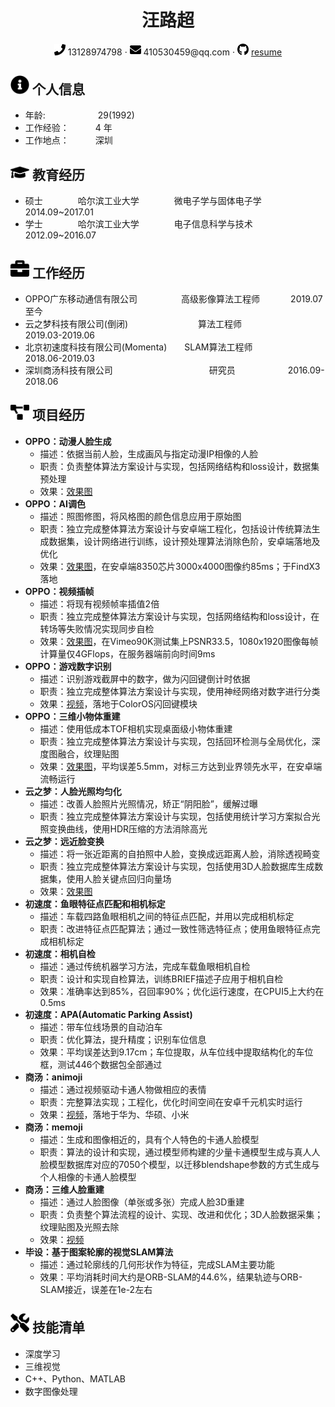  <center>
     <h1>汪路超</h1>
     <div>
         <span>
             <img src="assets/phone-solid.svg" width="18px">
             13128974798
         </span>
         ·
         <span>
             <img src="assets/envelope-solid.svg" width="18px">
             410530459@qq.com
         </span>
         ·
         <span>
             <img src="assets/github-brands.svg" width="18px">
             <a href="https://github.com/wlc123/cv">resume</a>
         </span>
     </div>
 </center>

 ## <img src="assets/info-circle-solid.svg" width="30px"> 个人信息 

 - 年龄:&ensp;&ensp;&ensp;&ensp;&ensp;&ensp;&ensp;&ensp;&ensp;&ensp;&ensp;&ensp;29(1992)
 - 工作经验：&ensp;&ensp;&ensp;&ensp;&ensp;&ensp;4 年
 - 工作地点：&ensp;&ensp;&ensp;&ensp;&ensp;&ensp;深圳

## <img src="assets/graduation-cap-solid.svg" width="30px"> 教育经历

- 硕士&ensp;&ensp;&ensp;&ensp;&ensp;&ensp;&ensp;&ensp;哈尔滨工业大学&ensp;&ensp;&ensp;&ensp;&ensp;&ensp;&ensp;&ensp;微电子学与固体电子学&ensp;&ensp;&ensp;&ensp;&ensp;&ensp;2014.09~2017.01
- 学士&ensp;&ensp;&ensp;&ensp;&ensp;&ensp;&ensp;&ensp;哈尔滨工业大学&ensp;&ensp;&ensp;&ensp;&ensp;&ensp;&ensp;&ensp;电子信息科学与技术&ensp;&ensp;&ensp;&ensp;&ensp;&ensp;&ensp;&ensp;2012.09~2016.07

## <img src="assets/briefcase-solid.svg" width="30px"> 工作经历

-  OPPO广东移动通信有限公司&ensp;&ensp;&ensp;&ensp;&ensp;&ensp;&ensp;&ensp;&ensp;&ensp;高级影像算法工程师&ensp;&ensp;&ensp;&ensp;&ensp;&ensp;&ensp;2019.07至今
-  云之梦科技有限公司(倒闭)&ensp;&ensp;&ensp;&ensp;&ensp;&ensp;&ensp;&ensp;&ensp;&ensp;&ensp;&ensp;&ensp;&ensp;&ensp;&ensp;算法工程师&ensp;&ensp;&ensp;&ensp;&ensp;&ensp;&ensp;&ensp;&ensp;&ensp;&ensp;2019.03-2019.06
-  北京初速度科技有限公司(Momenta)&ensp;&ensp;&ensp;&ensp;SLAM算法工程师&ensp;&ensp;&ensp;&ensp;&ensp;&ensp;&ensp;&ensp;&ensp;2018.06-2019.03
-  深圳商汤科技有限公司&ensp;&ensp;&ensp;&ensp;&ensp;&ensp;&ensp;&ensp;&ensp;&ensp;&ensp;&ensp;&ensp;&ensp;&ensp;&ensp;&ensp;&ensp;&ensp;&ensp;&ensp;&ensp;研究员&ensp;&ensp;&ensp;&ensp;&ensp;&ensp;&ensp;&ensp;&ensp;&ensp;&ensp;&ensp;2016.09-2018.06

## <img src="assets/project-diagram-solid.svg" width="30px"> 项目经历

- **OPPO：动漫人脸生成**
	- 描述：依据当前人脸，生成画风与指定动漫IP相像的人脸
	- 职责：负责整体算法方案设计与实现，包括网络结构和loss设计，数据集预处理
	- 效果：[效果图](https://github.com/wlc123/cv/blob/main/anime_face/README.md)
- **OPPO：AI调色**
	- 描述：照图修图，将风格图的颜色信息应用于原始图
	- 职责：独立完成整体算法方案设计与安卓端工程化，包括设计传统算法生成数据集，设计网络进行训练，设计预处理算法消除色阶，安卓端落地及优化
	- 效果：[效果图](https://github.com/wlc123/cv/blob/main/AI_toning/README.md)，在安卓端8350芯片3000x4000图像约85ms；于FindX3落地
- **OPPO：视频插帧**
	- 描述：将现有视频帧率插值2倍
	- 职责：独立完成整体算法方案设计与实现，包括网络结构和loss设计，在转场等失败情况实现同步自检
	- 效果：[效果图](https://github.com/wlc123/cv/blob/main/video_frame_interpolate/README.md)，在Vimeo90K测试集上PSNR33.5，1080x1920图像每帧计算量仅4GFlops，在服务器端前向时间9ms
- **OPPO：游戏数字识别**
	- 描述：识别游戏截屏中的数字，做为闪回键倒计时依据
	- 职责：独立完成整体算法方案设计与实现，使用神经网络对数字进行分类
	- 效果：[视频](https://github.com/wlc123/cv/blob/main/game_ocr/README.md)，落地于ColorOS闪回键模块
- **OPPO：三维小物体重建**
	- 描述：使用低成本TOF相机实现桌面级小物体重建
	- 职责：独立完成整体算法方案设计与实现，包括回环检测与全局优化，深度图融合，纹理贴图
	- 效果：[效果图](https://github.com/wlc123/cv/blob/main/object_recon/README.md)，平均误差5.5mm，对标三方达到业界领先水平，在安卓端流畅运行
- **云之梦：人脸光照均匀化**
	- 描述：改善人脸照片光照情况，矫正“阴阳脸”，缓解过曝
	- 职责：独立完成整体算法方案设计与实现，包括使用统计学习方案拟合光照变换曲线，使用HDR压缩的方法消除高光
- **云之梦：远近脸变换**
	- 描述：将一张近距离的自拍照中人脸，变换成远距离人脸，消除透视畸变
	- 职责：独立完成整体算法方案设计与实现，包括使用3D人脸数据库生成数据集，使用人脸关键点回归向量场
	- 效果：[效果图](https://github.com/wlc123/cv/blob/main/face_distortion_elimination/README.md)
- **初速度：鱼眼特征点匹配和相机标定**
	- 描述：车载四路鱼眼相机之间的特征点匹配，并用以完成相机标定
	- 职责：改进特征点匹配算法；通过一致性筛选特征点；使用鱼眼特征点完成相机标定
- **初速度：相机自检**
	- 描述：通过传统机器学习方法，完成车载鱼眼相机自检
	- 职责：设计和实现自检算法，训练BRIEF描述子应用于相机自检
	- 效果：准确率达到85%，召回率90%；优化运行速度，在CPUI5上大约在0.5ms
- **初速度：APA(Automatic Parking Assist)**
	- 描述：带车位线场景的自动泊车
	- 职责：优化算法，提升精度；识别车位信息
	- 效果：平均误差达到9.17cm；车位提取，从车位线中提取结构化的车位框，测试446个数据包全部通过
- **商汤：animoji**
	- 描述：通过视频驱动卡通人物做相应的表情
	- 职责：完整算法实现；工程化，优化时间空间在安卓千元机实时运行
	- 效果：[视频](https://github.com/wlc123/cv/blob/main/face_recon/README.md)，落地于华为、华硕、小米
- **商汤：memoji**
	- 描述：生成和图像相近的，具有个人特色的卡通人脸模型
	- 职责：算法的设计和实现，通过模型师构建的少量卡通模型生成与真人人脸模型数据库对应的7050个模型，以迁移blendshape参数的方式生成与个人相像的卡通人脸模型
- **商汤：三维人脸重建**
	- 描述：通过人脸图像（单张或多张）完成人脸3D重建
	- 职责：负责整个算法流程的设计、实现、改进和优化；3D人脸数据采集；纹理贴图及光照去除
	- 效果：[视频](https://github.com/wlc123/cv/blob/main/face_recon/README.md)
- **毕设：基于图案轮廓的视觉SLAM算法**
	- 描述：通过轮廓线的几何形状作为特征，完成SLAM主要功能
	- 效果：平均消耗时间大约是ORB-SLAM的44.6%，结果轨迹与ORB-SLAM接近，误差在1e-2左右

## <img src="assets/tools-solid.svg" width="30px"> 技能清单

- 深度学习
- 三维视觉
- C++、Python、MATLAB
- 数字图像处理

